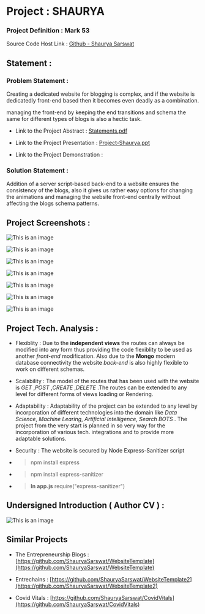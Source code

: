 # Project : SHAURYA
### Project Definition : Mark 53

Source Code Host Link : [Github - Shaurya Sarswat](https://github.com/ShauryaSarswat/Project)

## Statement :

### Problem Statement :
Creating a dedicated website for blogging is complex, and if the website is dedicatedly front-end based then it becomes even deadly as a combination.

managing the front-end by keeping the end transitions and schema the same for different types of blogs is also a hectic task.

- Link to the Project Abstract : [Statements.pdf]()

- Link to the Project Presentation : [Project-Shaurya.ppt]()

- Link to the Project Demonstration : []()

### Solution Statement :
Addition of a server script-based back-end to a website ensures the consistency of the blogs, also it gives us rather easy options for changing the animations and managing the website front-end centrally without affecting the blogs schema patterns.

## Project Screenshots :

![This is an image](\public\images\1.png)

![This is an image](public\images\2.png)

![This is an image](public\images\3.png)

![This is an image](public\images\4.png)

![This is an image](public\images\5.png)

![This is an image](public\images\6.png)

![This is an image](public\images\7.png)

## Project Tech. Analysis :

- Flexiblity : Due to the **independent views** the routes can always be modified into any form thus providing the code flexiblity to be used as another *front-end* modification. Also due to the **Mongo** modern database connectivity the website *back-end* is also highly flexible to work on different schemas.

- Scalability : The model of the routes that has been used with the website is *GET* ,*POST* ,*CREATE* ,*DELETE* .The routes can be extended to any level for different forms of views loading or Rendering.

- Adaptability : Adaptability of the project can be extended to any level by incorporation of different technologies into the domain like *Data Science*, *Machine Learing*, *Artificial Intelligence*, *Search BOTS* . The project from the very start is planned in so very way for the incorporation of various tech. integrations and to provide more adaptable solutions.

- Security : The website is secured by Node Express-Sanitizer script 
 - > npm install express
 - > npm install express-sanitizer
 - > **In app.js** require("express-sanitizer")
 

## Undersigned Introduction ( Author CV ) :


![This is an image](public\Resume\ShauryaSarswat.png)


## Similar Projects

- The Entrepreneurship Blogs : [https://github.com/ShauryaSarswat/WebsiteTemplate](https://github.com/ShauryaSarswat/WebsiteTemplate)

- Entrechains : [https://github.com/ShauryaSarswat/WebsiteTemplate2](https://github.com/ShauryaSarswat/WebsiteTemplate2)

- Covid Vitals : [https://github.com/ShauryaSarswat/CovidVitals](https://github.com/ShauryaSarswat/CovidVitals)
